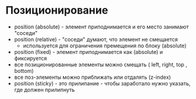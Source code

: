 # Позиционирование
- position (absolute) - элемент приподнимается и его место занимают "соседи"
- position (relative) - "соседи" думают, что элемент не смещается
  - используется для ограничения премещения по блоку (absolute)
- position (fixed) - элемент приподнимается как (absolute) и фиксируется
- все позиционированные элементы можно смещать ( left, right, top , bottom)
- все поз-элементы можно приближать или отдалять (z-index)
- position (sticky) - это прилипание - чтобы заработало нужно указать, где должен прилипнуть
